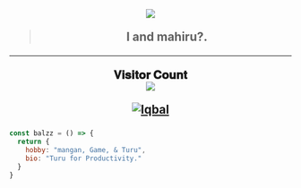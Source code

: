 <h2 align="center"><br>

<img src="https://pomf2.lain.la/f/n02gmmhs.jpg"/></p>
> I and mahiru?.
----
<p align="center"> 
  𝐕𝐢𝐬𝐢𝐭𝐨𝐫 𝐂𝐨𝐮𝐧𝐭<br>
<img src="https://profile-counter.glitch.me/Iqbal/count.svg" />

<p align="center"> <a href="https://twitter.com/" target="blank"><img src="https://img.shields.io/twitter/follow/Iqbal?logo=twitter&style=for-the-badge" alt="Iqbal" /></a>

###
```js
const balzz = () => {
  return {
    hobby: "mangan, Game, & Turu",
    bio: "Turu for Productivity."
  }
}
```
